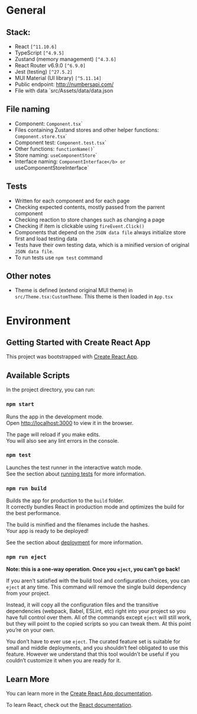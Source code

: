 # General

## Stack:
- React `[^11.10.6]`
- TypeScript `[^4.9.5]`
- Zustand (memory management) `[^4.3.6]`
- React Router v6.9.0 `[^6.9.0]`
- Jest (testing) `[^27.5.2]`
- MUI Material (UI library) `[^5.11.14]`
- Public endpoint: http://numbersapi.com/
- File with data `src/Assets/data/data.json</b>

## File naming

- Component: `Component.tsx`</b>`
- Files containing Zustand stores and other helper functions: `Component.store.tsx`</b>`
- Component test: `Component.test.tsx`</b>`
- Other functions: `functionName()`</b>`
- Store naming: `useComponentStore`</b>`
- Interface naming: `ComponentInterface</b> or `useComponentStoreInterface`

## Tests

- Written for each component and for each page
- Checking expected contents, mostly passed from the parrent component
- Checking reaction to store changes such as changing a page
- Checking if item is clickable using `fireEvent.Click()`
- Components that depend on the `JSON data file` always initialize store first and load testing data
- Tests have their own testing data, which is a minified version of original `JSON data file`.
- To run tests use `npm test` command

## Other notes

- Theme is defined (extend original MUI theme) in `src/Theme.tsx:CustomTheme`. This theme is then loaded in `App.tsx`

# Environment

## Getting Started with Create React App

This project was bootstrapped with [Create React App](https://github.com/facebook/create-react-app).

## Available Scripts

In the project directory, you can run:

### `npm start`

Runs the app in the development mode.\
Open [http://localhost:3000](http://localhost:3000) to view it in the browser.

The page will reload if you make edits.\
You will also see any lint errors in the console.

### `npm test`

Launches the test runner in the interactive watch mode.\
See the section about [running tests](https://facebook.github.io/create-react-app/docs/running-tests) for more information.

### `npm run build`

Builds the app for production to the `build` folder.\
It correctly bundles React in production mode and optimizes the build for the best performance.

The build is minified and the filenames include the hashes.\
Your app is ready to be deployed!

See the section about [deployment](https://facebook.github.io/create-react-app/docs/deployment) for more information.

### `npm run eject`

**Note: this is a one-way operation. Once you `eject`, you can’t go back!**

If you aren’t satisfied with the build tool and configuration choices, you can `eject` at any time. This command will remove the single build dependency from your project.

Instead, it will copy all the configuration files and the transitive dependencies (webpack, Babel, ESLint, etc) right into your project so you have full control over them. All of the commands except `eject` will still work, but they will point to the copied scripts so you can tweak them. At this point you’re on your own.

You don’t have to ever use `eject`. The curated feature set is suitable for small and middle deployments, and you shouldn’t feel obligated to use this feature. However we understand that this tool wouldn’t be useful if you couldn’t customize it when you are ready for it.

## Learn More

You can learn more in the [Create React App documentation](https://facebook.github.io/create-react-app/docs/getting-started).

To learn React, check out the [React documentation](https://reactjs.org/).
